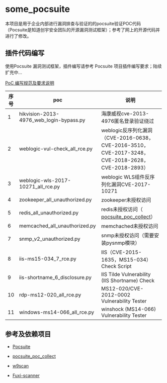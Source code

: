 # some_pocsuite

本项目是用于企业内部进行漏洞排查与验证的的pocsuite验证POC代码（Pocsuite是知道创宇安全团队的开源漏洞测试框架）；参考了网上的开源代码并进行了修改。

## 插件代码编写

使用Pocsuite 漏洞测试框架，插件编写请参考 Pocsuite 项目插件编写要求；陆续扩充中...

[PoC 编写规范及要求说明](https://github.com/knownsec/Pocsuite/blob/master/docs/CODING.md)

| 序号 | poc                                     | 说明                                                         |
| ---- | --------------------------------------- | ------------------------------------------------------------ |
| 1    | hikvision-2013-4976_web_login-bypass.py | 海康威视cve-2013-4976匿名登录验证绕过                        |
| 2    | weblogic-vul-check_all_rce.py           | weblogic反序列化漏洞（CVE-2016-0638，CVE-2016-3510，CVE-2017-3248，CVE-2018-2628，CVE-2018-2893） |
| 3    | weblogic-wls-2017-10271_all_rce.py      | weblogic WLS组件反序列化漏洞CVE-2017-10271                   |
| 4    | zookeeper_all_unauthorized.py           | zookeeper未授权访问                                          |
| 5    | redis_all_unauthorized.py               | redis未授权访问（ [pocsuite_poc_collect](https://github.com/njcx/pocsuite_poc_collect)） |
| 6    | memcached_all_unauthorized.py           | memchached未授权访问                                         |
| 7    | snmp_v2_unauthorized.py                 | snmp未授权访问（需要安装pysnmp模块）                         |
| 8    | iis-ms15-034_7_rce.py                   | IIS（CVE-2015-1635，MS15-034）Check Script                   |
| 9    | iis-shortname_6_disclosure.py           | IIS Tilde Vulnerability (IIS Shortname) Check                |
| 10   | rdp-ms12-020_all_rce.py                 | MS12-020/CVE-2012-0002 Vulnerability Tester                  |
| 11   | windows-ms14-066_all_rce.py             | winshock (MS14-066) Vulnerability Tester                  |
## 参考及依赖项目

- [Pocsuite](https://github.com/knownsec/Pocsuite)

- [pocsuite_poc_collect](https://github.com/njcx/pocsuite_poc_collect)

- [w9scan](https://github.com/boy-hack/w9scan)

- [Fuxi-scanner](https://github.com/jeffzh3ng/Fuxi-Scanner)

